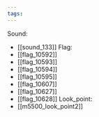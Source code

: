 ```yaml
---
tags:
---
```

Sound:
- [[sound_133]]
Flag:
- [[flag_10592]]
- [[flag_10593]]
- [[flag_10594]]
- [[flag_10595]]
- [[flag_10607]]
- [[flag_10627]]
- [[flag_10628]]
Look_point:
- [[m5500_look_point2]]
